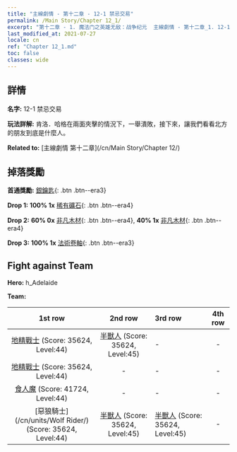 ```yaml
---
title: "主線劇情 - 第十二章 - 12-1 禁忌交易"
permalink: /Main Story/Chapter 12_1/
excerpt: "第十二章 - 1. 魔法门之英雄无敌：战争纪元  主線劇情 - 第十二章_1. 12-1 禁忌交易"
last_modified_at: 2021-07-27
locale: cn
ref: "Chapter 12_1.md"
toc: false
classes: wide
---
```


## 詳情

 **名字:** 12-1 禁忌交易

 **玩法詳解:** 肯洛．哈格在兩面夾擊的情況下，一舉潰敗，接下來，讓我們看看北方的朋友到底是什麼人。

 **Related to:** [主線劇情 第十二章](/cn/Main Story/Chapter 12/)

## 掉落獎勵

 **首通獎勵:** [銀鑰匙](/cn/Items/con_693/){: .btn .btn--era3}

 **Drop 1:** **100% 1x** [稀有礦石](/cn/Items/mat_40/){: .btn .btn--era4}

 **Drop 2:** **60% 0x** [非凡木材](/cn/Items/mat_34/){: .btn .btn--era4}, **40% 1x** [非凡木材](/cn/Items/mat_34/){: .btn .btn--era4}

 **Drop 3:** **100% 1x** [法術卷軸](/cn/Items/con_694/){: .btn .btn--era3}


## Fight against Team
 **Hero:** h_Adelaide

 **Team:**


  | 1st row | 2nd row | 3rd row | 4th row |
  |:----:|:----:|:----|:----:|
  | [地精戰士](/cn/units/Goblin/) (Score: 35624, Level:44)  | [半獸人](/cn/units/Orc/) (Score: 35624, Level:45)  | - | - |
  | [地精戰士](/cn/units/Goblin/) (Score: 35624, Level:44)  | - | - | - |
  | [食人魔](/cn/units/Ogre/) (Score: 41724, Level:44)  | - | - | - |
  | [惡狼騎士](/cn/units/Wolf Rider/) (Score: 35624, Level:44)  | [半獸人](/cn/units/Orc/) (Score: 35624, Level:45)  | [半獸人](/cn/units/Orc/) (Score: 35624, Level:45)  | - |


